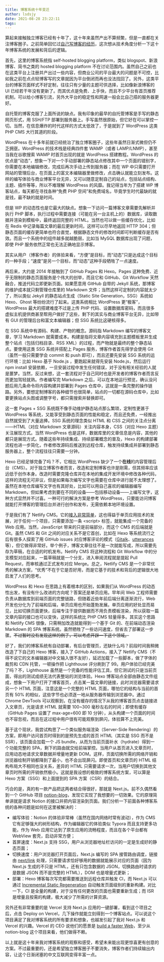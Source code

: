 ```yaml
---
title: 博客系统十年变迁
author: lsdsjy
date: 2021-08-28 23:22:11
tags:
---
```


算起来接触独立博客已经有十年了，这十年来虽然产出不算频繁，但是一直都在关注博客圈子。之前简单回忆过[自己写博客的经历](https://lsdsjy.github.io/restart/)，这次想从技术角度分析一下这十年博客系统的发展和背后的逻辑。

<!-- more -->

首先，这里的博客系统指 self-hosted blogging platform，类似 blogspot、新浪博客、简书之类的 hosted blogging platform 不在讨论范围内。虽然自己之前也在这类平台上注册并产出过一些内容，但商业公司的平台最大的问题是不可控，比如我之前在点点轻博客写的文章就因为平台倒闭而再也没法找回了。另外，这类平台的博客页面样式不好定制，往往只有少量的主题可供选择，比如像新浪博客的 UI 已经若干年没有更新了。而其优点是免费、上手快，而且不少平台有首页推荐机制，可以给小博客引流，另外大平台的稳定性和网速一般会比自己搭的服务器更好。

自托管的博客克服了上面所说的缺点。我有印象的最早的自托管博客是手写的静态网页形式，用 SSH/FTP 部署到服务器上。手写虽然很原始，但它好在可以掌控一切。当然，在信息爆炸的时代这样的方式太低效了，于是就到了 WordPress 这类 PHP CMS 大行其道的阶段。

WordPress 在十多年前就已经统治了独立博客圈子，这些年虽然日渐式微但仍不乏拥趸。WordPress 的技术栈是经典四件套 WAMP（或者 LAMP/LNMP），甚至当我在谷歌搜索 WAMP 时首页出现的就是 WordPress 搭建教程。WordPress 的优点是“动态”，想象一下对一个手动部署的静态站点修改其中一个页面的错别字，你需要在本地编辑修改，完成后再次手动上传到服务器；而在 WP 中只需要打开网站的管理后台，在页面上的富文本编辑器里做修改，点击确认就能立刻发布。这样的编写体验与商业博客平台无异，又可以随意定制自己的站点，包括站点结构、主题、插件等等，所以不难理解 WordPress 的风靡。我记得当年为了搭建 WP 博客站点，每天都在寻找各种“免费 PHP 空间”和免费域名，毕竟学生时代最缺的就是钱，最不缺的就是时间。

但是 WP 的动态性也是它最大的缺点。想象一下访问一篇博客文章需要先解析并执行 PHP 脚本，执行过程中需要连接（可能在另一台主机上的）数据库，读取数据并渲染到模板中，最终返回完整的 HTML。当然也可以做一些缓存优化，比如在 Redis 中记录每篇文章的最后更新时间，这样可以尽早地返回 HTTP 304；但静态页面的缓存更简单也符合直觉，根据静态文件的修改时间即可判断缓存是否有效。而且一个系统中的组件越多就越脆弱，比如当 MySQL 数据库出现了问题，即使 PHP 服务依然正常也无法正确地显示博客。

其实从用户（博客作者）的体验来看，“方便”是目标，而“动态”只是达成这个目标的一种手段；“速度”是另一个目标，而“动态”这种手段牺牲了一点速度。

再后来，大约是 2014 年接触到了 GitHub Pages 和 Hexo。Pages 这种免费、近乎无限制的静态页面服务是个伟大的创举，而且它和 GitHub、Git Workflow 天然融合，推送代码立即更新页面。如果愿意用 GitHub 自带的 Jekyll 系统，那博客的维护成本就只剩管理仓库里的 Markdown 文件；当然这样可定制的内容就太少了，所以类似 Jekyll 的静态站点生成（Static Site Generation，SSG）系统如 Hexo、Ghost 等纷纷流行了起来。这类系统相比 WordPress 更“极客”，WordPress 最大的搭建难度不过是上传 PHP 代码、设置数据库密码，而且很多虚拟主机提供商甚至帮用户做好了这些，剩下的其实与商业博客平台无异，比如带有 GUI 的管理后台和富文本编辑器；但 SSG 系统比这硬核得多。

在 SSG 系统中有源码、构建、产物的概念。源码指 Markdown 编写的博客文章，学习 Markdown 就需要成本。构建是指将文章内容填充到主题模板里并生成整个站点（包括归档目录、RSS XML）的过程，而产物就是最终的整个静态站点。要使用这类 SSG 系统并搭配上 Pages 服务，博客作者首先得学会使用 Git（虽然一般只需要学会 commit 和 push 即可），而且还要先安装 SSG 系统的运行环境：比如 Hexo 基于 Node.js ，要跑起来就得先安装 Node.js，然后运行 npm install 安装依赖，一旦安装过程中发生任何错误，对于没有相关经验的人就是噩梦。当然，反过来想，这一套流程对于自己同时也是开发者的博客作者而言反而更加驾轻就熟。作者编写完 Markdown 之后，可以在本地运行预览，确认没问题后用几条命令将内容构建并部署到 Pages 仓库中，这就是一条完整的操作链路。另外，要想定制博客的各种细节也很简单，站点的一切都在源码仓库中，比如要更换站点头图或调整字号，都只需搜索并替换即可。

这一套 Pages + SSG 系统既不像手动维护静态站点那么繁琐，定制性更甚于 WordPress 等系统，又能享受到静态页面的性能和稳定，而且还免费，一经推出自然就受到了大量追捧。SSG 系统的理念类似 HTML 和 CSS 之间的关注点分离——HTML（对应 Markdown 文章源码）关注内容本身，CSS（对应 Hexo 主题）关注展现方式。当然 WordPress 也是这样，数据库里的文章信息是内容，其他的都只是展现方式。随着这些年持续集成、持续部署概念的普及，Hexo 的构建部署流程也进一步简化，作者修改源码后推送到远程仓库，触发持续集成并部署到静态服务器上，整个流程往往只需要一分钟。

Hexo 已经足够完备了吗？不，它相比 WordPress 缺少了一个**在线**的内容管理后台（CMS）。对于独立博客作者而言，改造和定制博客也许是刚需，但其频率应该远低于创作本身。改造时需要克隆仓库并在本地的集成开发环境中修改各种代码，这样的流程无可非议，但是如果每次编写文字也需要在仓库中进行就不太理想了。虽然在本地仓库编写文字也有其好处，比如可以用自己喜欢的编辑器编写 Markdown，但如果考虑到要在不同的设备——包括移动设备——上编写文字，这种方式显然并不讨喜。一种可行的解决方案是参考 WordPress，只要能访问博客就能打开博客的管理后台并进行创作和发布，无需依赖本地环境设置。

于是我们有了 Netlify CMS。它的[接入非常简单](https://www.netlifycms.org/docs/add-to-your-site/)，这也得益于单页应用技术的发展，对于任何一个项目，只需要添加一条 &lt;script> 标签，就能集成一个完备的 Web 应用。当然，JavaScript 带来的只是前端部分，而这个 CMS 的后端就是 Git。虽然 CMS 和 Git 之间的对应关系不是它首创，比如在 Hexo 等系统流行之后有很多人探索了用 GitHub issues 对应博客评论的模式（[Gitalk](https://github.com/gitalk/gitalk)、[utterances](https://utteranc.es/) 等），但它做得非常好。举个例子，博客文章往往不是一次就能写成，所以需要先存为草稿，在合适的时机发布。Netlify CMS 将这种流程和 Git Workflow 中的分支模型对应起来，一篇草稿就是一个分支，进入审阅流程就是提起 Pull Request，而审核通过正式发布对应 Merge。总之，Netlify CMS 是一个非常优秀的解决方案，“优秀”不在于它是否好用，而是它基于的技术和背后的逻辑很大地启发了人们的思考。

WordPress 和 Hexo 在思路上有着根本的区别，如果我们从 WordPress 的动态性出发，有没有什么改进的方向呢？答案还是单页应用。早年间 Web 工程师需要负责从数据库到前端页面的完整链路，但随着近些年前后端分离逐渐流行，Web 开发也分化为了前端和后端，单页应用也开始蓬勃发展。单页应用的好处显而易见，比如切换页面更快，后端专注于提供数据而不用负责模板渲染，所以获取一篇文章内容的接口也可以变快，这样的系统比 PHP CMS 轻量得多。其实这个思路和 Netlify CMS 很像，只需稍加改造就能得到一个基于 Git 的、在前端动态渲染 Markdown 的 SPA 博客系统。虽然牺牲了一些访问速度，但省去了部署这一步骤。~~不过暂时没有发现这样的例子，可以考虑开辟一下这个领域。~~

好了，我们的博客系统有自动部署，有后台管理页，还缺什么吗？前段时间我稍微改造了下自己的 Hexo 博客，接入了 GitHub Actions，接入了 Netlify CMS（不得不说它的文本编辑器对中文输入很不友好），延迟加载了一些脚本，做了字体的裁剪和 CDN 托管，一顿操作把 Lighthouse 评分刷到了 99。用户体验已经完美了吗？不，Lighthouse 虽然是一个完备的性能评估工具，但它测试的只是当前页面，得出的测试成绩无法代表整站的浏览体验。Hexo 博客站点全部由静态文件组成，想象一下用户打开了博客首页，点击某一篇文章的链接，此时浏览器需要请求另一个 HTML 页面，注意这是一个完整的 HTML 页面，哪怕它的结构与当前的首页有 50% 的相似，这些字节也必须逐一地从服务器传输到浏览器中。通过 Chrome DevTools 可以观察到，在没有缓存的情况下从我的博客首页点击链接进入文章页，光是请求 HTML 就需要 100~300 毫秒左右的时间；即使有缓存（GitHub Pages 设置了 max-age=600 即 10 分钟），从头构建一个页面的时间也不容忽视，而且在这过程中用户很有可能观察到屏闪，体验算不上完美。

基于这个现状，我尝试构思了一个类似服务端渲染（Server-Side Rendering）的方案，即用户访问首页时得到的是预先生成的首页 HTML（其实是 SSG 而不是 SSR），该页面会加载一个 JS bundle，从而为当前页面补水（hydrate）得到一个功能完整的 SPA，剩下的路由就交给前端掌控。当用户从首页进入文章页时，应用动态地请求文章数据并增量地更新 DOM。这样，页面切换所需的网络开销和浏览器绘制开销都降到了最小，也不会出现屏闪。即使首页和文章页的 HTML 结构布局大不相同也没关系，差异的 HTML 只需要请求一次，当用户切换到其他文章页时所需的开销依然极小。这就是我设想的极致的博客系统方案，可以算是 Hexo 方案（SSG）和上面提到的 SPA 方案（CSR）的结合。

巧合的是，真的有一款产品把这两者结合得很好，那就是 Next.js。前不久偶然看到一个 GitHub 项目 [notion-blog](https://github.com/ijjk/notion-blog)，发现它实现了我想要的一切效果。它的原理简单讲就是请求 Notion 的接口并把内容渲染到页面。我们分析一下前面各种博客系统的各种问题是如何在这里被解决的：

- 编写体验：Notion 的体验非常棒（虽然在国内网络时常有波动），作为 CMS 它有足够强大的树形结构，作为编辑器它的体验类似 Typora 而且支持更多功能，作为 Web 应用它达到了原生应用的流畅程度，而且在各个平台都有 WebView 套壳，启动非常方便；
- 首屏速度：Next.js 支持 SSG，用户从浏览器地址栏访问的一定是生成好的静态页面；
- 切换速度：用户浏览器打开页面后，Next.js 编写的 SPA 接管路由调度，链接由 [next/link](https://nextjs.org/docs/api-reference/next/link) 处理，只需要请求恰好够用的数据就能展示对应的页面（因为 Next.js 生成的不只是 HTML，还有只包含数据的 JSON，切换路由时请求的是数据 JSON 而不是完整的 HTML），DOM 也是增量式更新；
- 部署：Hexo 博客每次写完都需要推送到远程仓库并触发 CI，而 Next.js 可以通过 [Incremental Static Regeneration](https://vercel.com/docs/next.js/incremental-static-regeneration) 自动触发页面级别的重新构建。对比一下，CI 是全量的构建，对于没有任何更改的页面也需要重新生成；而 ISR 是增量且按需的构建，极大减少了所需的计算资源。

另外还有非常重要的是 Vercel 支持 Next.js 应用的一键部署，看到这个项目之后，点击 Deploy on Vercel，几下操作就能立刻得到一个博客站点。可以说这个项目满足了我对博客系统的所有要求和想象，也越发引起了我对 Next.js 和 Vercel 的兴趣。Vercel 的 CEO 说他们的愿景是 [build a faster Web](https://twitter.com/rauchg/status/1407716317507948549)，至少从 notion-blog 这个项目来看，他们做得不赖。

以上就是这十年来我对博客系统的观察和感受，希望未来能出现更惊喜更有创意的方案。不过最重要的，还是希望独立博客圈子不要消失，博客作者们持续输出内容，让这个日渐闭塞的中文互联网变得丰富一点。
